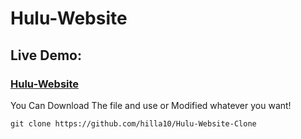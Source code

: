 # Hulu-Website


### <h2>Live Demo:</h2> <h3>[Hulu-Website](https://)</h3>

You Can Download The file and use or Modified whatever you want!
```
git clone https://github.com/hilla10/Hulu-Website-Clone
